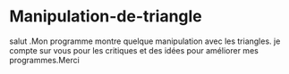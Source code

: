 # Manipulation-de-triangle
salut .Mon programme montre quelque manipulation avec les triangles. je compte sur vous pour les critiques et des idées pour améliorer mes programmes.Merci
